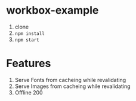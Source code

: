 # workbox-example

1) clone 
2) `npm install`
3) `npm start`

# Features
1) Serve Fonts from cacheing while revalidating
2) Serve Images from cacheing while revalidating
3) Offline 200 
